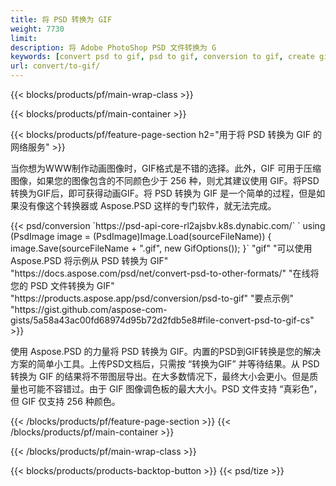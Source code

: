 ```yaml
---
title: 将 PSD 转换为 GIF
weight: 7730
limit: 
description: 将 Adobe PhotoShop PSD 文件转换为 G
keywords: [convert psd to gif, psd to gif, conversion to gif, create gif from psd, print psd as gif]
url: convert/to-gif/
---
```


{{< blocks/products/pf/main-wrap-class >}}

{{< blocks/products/pf/main-container >}}

{{< blocks/products/pf/feature-page-section h2="用于将 PSD 转换为 GIF 的网络服务" >}}
<p>当你想为WWW制作动画图像时，GIF格式是不错的选择。此外，GIF 可用于压缩图像，如果您的图像包含的不同颜色少于 256 种，则尤其建议使用 GIF。将PSD转换为GIF后，即可获得动画GIF。将 PSD 转换为 GIF 是一个简单的过程，但是如果没有像这个转换器或 Aspose.PSD 这样的专门软件，就无法完成。</p>
{{< psd/conversion `https://psd-api-core-rl2ajsbv.k8s.dynabic.com/` 
`    using (PsdImage image = (PsdImage)Image.Load(sourceFileName))
    {
        image.Save(sourceFileName + ".gif",  new GifOptions());
    }` 
"gif" 
"可以使用 Aspose.PSD 将示例从 PSD 转换为 GIF"  "https://docs.aspose.com/psd/net/convert-psd-to-other-formats/" 
"在线将您的 PSD 文件转换为 GIF" "https://products.aspose.app/psd/conversion/psd-to-gif" 
"要点示例" "https://gist.github.com/aspose-com-gists/5a58a43ac00fd68974d95b72d2fdb5e8#file-convert-psd-to-gif-cs" >}}
<p>使用 Aspose.PSD 的力量将 PSD 转换为 GIF。内置的PSD到GIF转换是您的解决方案的简单小工具。上传PSD文档后，只需按 “转换为GIF” 并等待结果。从 PSD 转换为 GIF 的结果将不带图层导出。在大多数情况下，最终大小会更小。但是质量也可能不容错过。由于 GIF 图像调色板的最大大小。PSD 文件支持 “真彩色”，但 GIF 仅支持 256 种颜色。 </p>
{{< /blocks/products/pf/feature-page-section >}}
{{< /blocks/products/pf/main-container >}}


{{< /blocks/products/pf/main-wrap-class >}}

{{< blocks/products/products-backtop-button >}}
{{< psd/tize >}}
